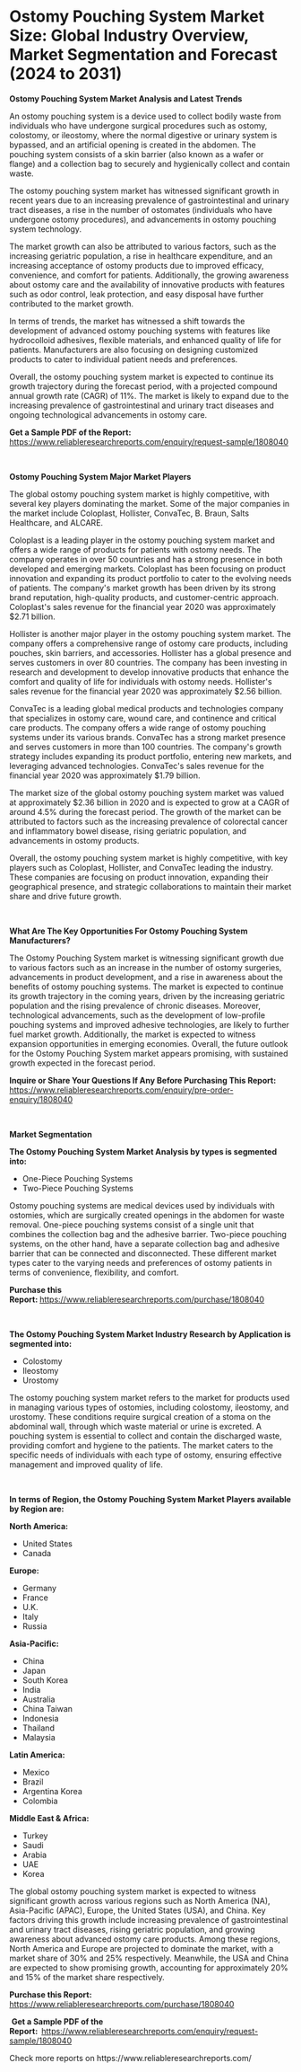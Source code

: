 <p><h1>Ostomy Pouching System Market Size: Global Industry Overview, Market Segmentation and Forecast (2024 to 2031)</h1></p><p><strong>Ostomy Pouching System Market Analysis and Latest Trends</strong></p>
<p><p>An ostomy pouching system is a device used to collect bodily waste from individuals who have undergone surgical procedures such as ostomy, colostomy, or ileostomy, where the normal digestive or urinary system is bypassed, and an artificial opening is created in the abdomen. The pouching system consists of a skin barrier (also known as a wafer or flange) and a collection bag to securely and hygienically collect and contain waste.</p><p>The ostomy pouching system market has witnessed significant growth in recent years due to an increasing prevalence of gastrointestinal and urinary tract diseases, a rise in the number of ostomates (individuals who have undergone ostomy procedures), and advancements in ostomy pouching system technology.</p><p>The market growth can also be attributed to various factors, such as the increasing geriatric population, a rise in healthcare expenditure, and an increasing acceptance of ostomy products due to improved efficacy, convenience, and comfort for patients. Additionally, the growing awareness about ostomy care and the availability of innovative products with features such as odor control, leak protection, and easy disposal have further contributed to the market growth.</p><p>In terms of trends, the market has witnessed a shift towards the development of advanced ostomy pouching systems with features like hydrocolloid adhesives, flexible materials, and enhanced quality of life for patients. Manufacturers are also focusing on designing customized products to cater to individual patient needs and preferences.</p><p>Overall, the ostomy pouching system market is expected to continue its growth trajectory during the forecast period, with a projected compound annual growth rate (CAGR) of 11%. The market is likely to expand due to the increasing prevalence of gastrointestinal and urinary tract diseases and ongoing technological advancements in ostomy care.</p></p>
<p><strong>Get a Sample PDF of the Report:&nbsp;</strong> <a href="https://www.reliableresearchreports.com/enquiry/request-sample/1808040">https://www.reliableresearchreports.com/enquiry/request-sample/1808040</a></p>
<p>&nbsp;</p>
<p><strong>Ostomy Pouching System Major Market Players</strong></p>
<p><p>The global ostomy pouching system market is highly competitive, with several key players dominating the market. Some of the major companies in the market include Coloplast, Hollister, ConvaTec, B. Braun, Salts Healthcare, and ALCARE.</p><p>Coloplast is a leading player in the ostomy pouching system market and offers a wide range of products for patients with ostomy needs. The company operates in over 50 countries and has a strong presence in both developed and emerging markets. Coloplast has been focusing on product innovation and expanding its product portfolio to cater to the evolving needs of patients. The company's market growth has been driven by its strong brand reputation, high-quality products, and customer-centric approach. Coloplast's sales revenue for the financial year 2020 was approximately $2.71 billion.</p><p>Hollister is another major player in the ostomy pouching system market. The company offers a comprehensive range of ostomy care products, including pouches, skin barriers, and accessories. Hollister has a global presence and serves customers in over 80 countries. The company has been investing in research and development to develop innovative products that enhance the comfort and quality of life for individuals with ostomy needs. Hollister's sales revenue for the financial year 2020 was approximately $2.56 billion.</p><p>ConvaTec is a leading global medical products and technologies company that specializes in ostomy care, wound care, and continence and critical care products. The company offers a wide range of ostomy pouching systems under its various brands. ConvaTec has a strong market presence and serves customers in more than 100 countries. The company's growth strategy includes expanding its product portfolio, entering new markets, and leveraging advanced technologies. ConvaTec's sales revenue for the financial year 2020 was approximately $1.79 billion.</p><p>The market size of the global ostomy pouching system market was valued at approximately $2.36 billion in 2020 and is expected to grow at a CAGR of around 4.5% during the forecast period. The growth of the market can be attributed to factors such as the increasing prevalence of colorectal cancer and inflammatory bowel disease, rising geriatric population, and advancements in ostomy products.</p><p>Overall, the ostomy pouching system market is highly competitive, with key players such as Coloplast, Hollister, and ConvaTec leading the industry. These companies are focusing on product innovation, expanding their geographical presence, and strategic collaborations to maintain their market share and drive future growth.</p></p>
<p>&nbsp;</p>
<p><strong>What Are The Key Opportunities For Ostomy Pouching System Manufacturers?</strong></p>
<p><p>The Ostomy Pouching System market is witnessing significant growth due to various factors such as an increase in the number of ostomy surgeries, advancements in product development, and a rise in awareness about the benefits of ostomy pouching systems. The market is expected to continue its growth trajectory in the coming years, driven by the increasing geriatric population and the rising prevalence of chronic diseases. Moreover, technological advancements, such as the development of low-profile pouching systems and improved adhesive technologies, are likely to further fuel market growth. Additionally, the market is expected to witness expansion opportunities in emerging economies. Overall, the future outlook for the Ostomy Pouching System market appears promising, with sustained growth expected in the forecast period.</p></p>
<p><strong>Inquire or Share Your Questions If Any Before Purchasing This Report:</strong> <a href="https://www.reliableresearchreports.com/enquiry/pre-order-enquiry/1808040">https://www.reliableresearchreports.com/enquiry/pre-order-enquiry/1808040</a></p>
<p>&nbsp;</p>
<p><strong>Market Segmentation</strong></p>
<p><strong>The Ostomy Pouching System Market Analysis by types is segmented into:</strong></p>
<p><ul><li>One-Piece Pouching Systems</li><li>Two-Piece Pouching Systems</li></ul></p>
<p><p>Ostomy pouching systems are medical devices used by individuals with ostomies, which are surgically created openings in the abdomen for waste removal. One-piece pouching systems consist of a single unit that combines the collection bag and the adhesive barrier. Two-piece pouching systems, on the other hand, have a separate collection bag and adhesive barrier that can be connected and disconnected. These different market types cater to the varying needs and preferences of ostomy patients in terms of convenience, flexibility, and comfort.</p></p>
<p><strong>Purchase this Report:&nbsp;</strong><a href="https://www.reliableresearchreports.com/purchase/1808040">https://www.reliableresearchreports.com/purchase/1808040</a></p>
<p>&nbsp;</p>
<p><strong>The Ostomy Pouching System Market Industry Research by Application is segmented into:</strong></p>
<p><ul><li>Colostomy</li><li>Ileostomy</li><li>Urostomy</li></ul></p>
<p><p>The ostomy pouching system market refers to the market for products used in managing various types of ostomies, including colostomy, ileostomy, and urostomy. These conditions require surgical creation of a stoma on the abdominal wall, through which waste material or urine is excreted. A pouching system is essential to collect and contain the discharged waste, providing comfort and hygiene to the patients. The market caters to the specific needs of individuals with each type of ostomy, ensuring effective management and improved quality of life.</p></p>
<p>&nbsp;</p>
<p><strong>In terms of Region, the Ostomy Pouching System Market Players available by Region are:</strong></p>
<p>
    <p> <strong> North America: </strong>
        <ul>
            <li>United States</li>
            <li>Canada</li>
        </ul>
        </p> 
    <p> <strong> Europe: </strong>
        <ul>
            <li>Germany</li>
            <li>France</li>
            <li>U.K.</li>
            <li>Italy</li>
            <li>Russia</li>
        </ul>
        </p> 
    <p> <strong> Asia-Pacific: </strong>
        <ul>
            <li>China</li>
            <li>Japan</li>
            <li>South Korea</li>
            <li>India</li>
            <li>Australia</li>
            <li>China Taiwan</li>
            <li>Indonesia</li>
            <li>Thailand</li>
            <li>Malaysia</li>
        </ul>
        </p> 
    <p> <strong> Latin America: </strong>
        <ul>
            <li>Mexico</li>
            <li>Brazil</li>
            <li>Argentina Korea</li>
            <li>Colombia</li>
        </ul>
        </p> 
    <p> <strong> Middle East & Africa: </strong>
        <ul>
            <li>Turkey</li>
            <li>Saudi</li>
            <li>Arabia</li>
            <li>UAE</li>
            <li>Korea</li>
        </ul>
    </p>
    </p>
<p><p>The global ostomy pouching system market is expected to witness significant growth across various regions such as North America (NA), Asia-Pacific (APAC), Europe, the United States (USA), and China. Key factors driving this growth include increasing prevalence of gastrointestinal and urinary tract diseases, rising geriatric population, and growing awareness about advanced ostomy care products. Among these regions, North America and Europe are projected to dominate the market, with a market share of 30% and 25% respectively. Meanwhile, the USA and China are expected to show promising growth, accounting for approximately 20% and 15% of the market share respectively.</p></p>
<p><strong>Purchase this Report: </strong><a href="https://www.reliableresearchreports.com/purchase/1808040">https://www.reliableresearchreports.com/purchase/1808040</a></p>
<p>&nbsp;<strong>Get a Sample PDF of the Report:&nbsp;&nbsp;</strong><a href="https://www.reliableresearchreports.com/enquiry/request-sample/1808040">https://www.reliableresearchreports.com/enquiry/request-sample/1808040</a></p>
<p><strong></strong></p>
<p>Check more reports on https://www.reliableresearchreports.com/</p>